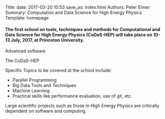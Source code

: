 Title: 
date: 2017-03-20 10:53
save_as: index.html
Authors: Peter Elmer
Summary: Computation and Data Science for High Energy Physics
Template: homepage

#### The first school on tools, techniques and methods for Computational and Data Science for High Energy Physics (CoDaS-HEP) will take place on 10-13 July, 2017, at Princeton University.

  Advanced software
 
  The CoDaS-HEP
 
  Specific Topics to be covered at the school include:

  * Parallel Programming 
  * Big Data Tools and Techniques
  * Machine Learning 
  * Practical skills like performance evaluation, use of git, etc.

Large scientific projects such as those in High Energy Physics are critically
dependent on software and computing. 


